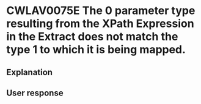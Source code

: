 # CWLAV0075E The 0 parameter type resulting from the XPath Expression in the Extract does not match the type 1 to which it is being mapped.

## Explanation

## User response